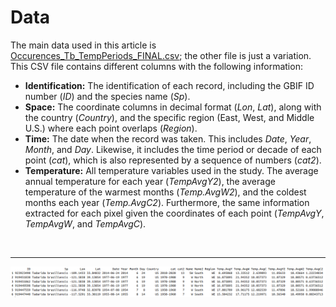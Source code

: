 # Data

The main data used in this article is [Occurences_Tb_TempPeriods_FINAL.csv](https://github.com/oleon12/Tbrasiliensis_USrange/edit/main/Data/Occurences_Tb_TempPeriods_FINAL.csv); the other file is just a variation. This CSV file contains different columns with the following information:

- **Identification:** The identification of each record, including the GBIF ID number (*ID*) and the species name (*Sp*).
- **Space:** The coordinate columns in decimal format (*Lon*, *Lat*), along with the country (*Country*), and the specific region (East, West, and Middle U.S.) where each point overlaps (*Region*).
- **Time:** The date when the record was taken. This includes *Date*, *Year*, *Month*, and *Day*. Likewise, it includes the time period or decade of each point (*cat*), which is also represented by a sequence of numbers (*cat2*).
- **Temperature:** All temperature variables used in the study. The average annual temperature for each year (*TempAvgY2*), the average temperature of the warmest months (*Temp.AvgW2*), and the coldest months each year (*Temp.AvgC2*). Furthermore, the same information extracted for each pixel given the coordinates of each point (*TempAvgY*, *TempAvgW*, and *TempAvgC*).

</br>

---

<p align="center">
  <img src="Table_Head.png" alt="Data head" width="1500">
</p>
